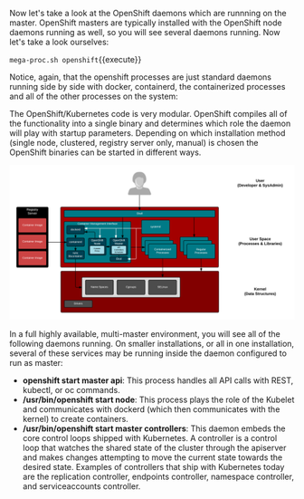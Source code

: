 Now let's take a look at the OpenShift daemons which are runnning on the master. OpenShift masters are typically installed with the OpenShift node daemons running as well, so you will see several daemons running. Now let's take a look ourselves:

``mega-proc.sh openshift``{{execute}}

Notice, again, that the openshift processes are just standard daemons running side by side with docker, containerd, the containerized processes and all of the other processes on the system:

The OpenShift/Kubernetes code is very modular. OpenShift compiles all of the functionality into a single binary and determines which role the daemon will play with startup parameters. Depending on which installation method (single node, clustered, registry server only, manual) is chosen the OpenShift binaries can be started in different ways.

![Container Libraries](../../assets/intro-openshift/container-internals-lab-1/04-multi-host-toolchain.png)

In a full highly available, multi-master environment, you will see all of the following daemons running. On smaller installations, or all in one installation, several of these services may be running inside the daemon configured to run as master:

- **openshift start master api**: This process handles all API calls with REST, kubectl, or oc commands.
- **/usr/bin/openshift start node**: This process plays the role of the Kubelet and communicates with dockerd (which then communicates with the kernel) to create containers.
- **/usr/bin/openshift start master controllers**: This daemon embeds the core control loops shipped with Kubernetes. A controller is a control loop that watches the shared state of the cluster through the apiserver and makes changes attempting to move the current state towards the desired state. Examples of controllers that ship with Kubernetes today are the replication controller, endpoints controller, namespace controller, and serviceaccounts controller.
